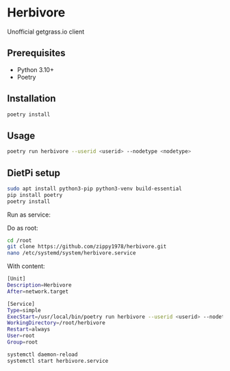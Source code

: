 # Herbivore

Unofficial getgrass.io client

## Prerequisites

- Python 3.10+
- Poetry

## Installation

```bash
poetry install
```

## Usage

```bash
poetry run herbivore --userid <userid> --nodetype <nodetype>
```

## DietPi setup

```bash
sudo apt install python3-pip python3-venv build-essential
pip install poetry
poetry install
```

Run as service:

Do as root:

```bash
cd /root
git clone https://github.com/zippy1978/herbivore.git
nano /etc/systemd/system/herbivore.service
```

With content:

```bash
[Unit]
Description=Herbivore
After=network.target

[Service]
Type=simple
ExecStart=/usr/local/bin/poetry run herbivore --userid <userid> --nodetype <nodetype>
WorkingDirectory=/root/herbivore
Restart=always
User=root
Group=root
```

```bash
systemctl daemon-reload
systemctl start herbivore.service
```

